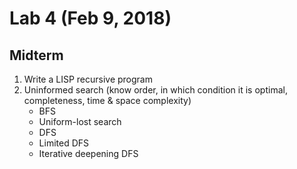 # Lab 4 (Feb 9, 2018)
## Midterm 
1. Write a LISP recursive program
2. Uninformed search (know order, in which condition it is optimal, completeness, time & space complexity)
   * BFS
   * Uniform-lost search
   * DFS
   * Limited DFS
   * Iterative deepening DFS
